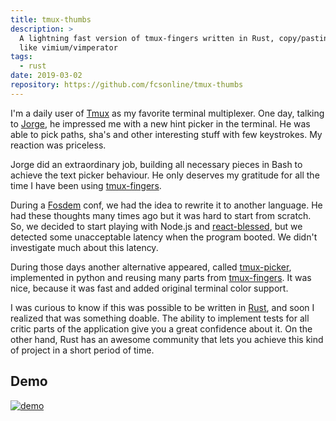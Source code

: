 ```yaml
---
title: tmux-thumbs
description: >
  A lightning fast version of tmux-fingers written in Rust, copy/pasting tmux
  like vimium/vimperator
tags:
  - rust
date: 2019-03-02
repository: https://github.com/fcsonline/tmux-thumbs
---
```


I'm a daily user of [Tmux](https://github.com/tmux/tmux) as my favorite
terminal multiplexer. One day, talking to
[Jorge](https://github.com/Morantron), he impressed me with a new hint
picker in the terminal. He was able to pick paths, sha's and other
interesting stuff with few keystrokes. My reaction was priceless.

Jorge did an extraordinary job, building all necessary pieces in Bash to
achieve the text picker behaviour. He only deserves my gratitude for all the
time I have been using
[tmux-fingers](https://github.com/Morantron/tmux-fingers).

During a [Fosdem](https://fosdem.org/) conf, we had the idea to rewrite it to
another language. He had these thoughts many times ago but it was hard to start
from scratch. So, we decided to start playing with Node.js and
[react-blessed](https://github.com/Yomguithereal/react-blessed), but we
detected some unacceptable latency when the program booted. We didn't
investigate much about this latency.

During those days another alternative appeared, called
[tmux-picker](https://github.com/RTBHOUSE/tmux-picker), implemented in python
and reusing many parts from
[tmux-fingers](https://github.com/Morantron/tmux-fingers). It was nice, because
it was fast and added original terminal color support.

I was curious to know if this was possible to be written in
[Rust](https://www.rust-lang.org/), and soon I realized that was something
doable. The ability to implement tests for all critic parts of the application
give you a great confidence about it. On the other hand, Rust has an awesome
community that lets you achieve this kind of project in a short period of time.

## Demo
[![demo](https://asciinema.org/a/232775.png?ts=1)](https://asciinema.org/a/232775?autoplay=1)
